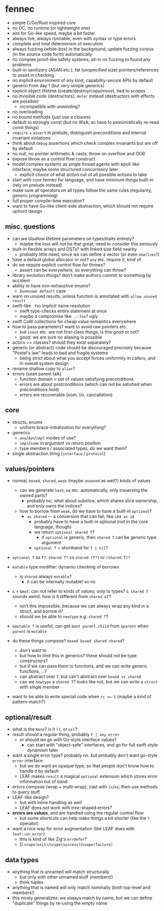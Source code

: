 # fennec

- simple C/Go/Rust inspired core
- no GC, no runtime (or lightweight one)
- aim for Go-like speed, maybe a bit faster
- always live, always runnable, even with syntax or type errors
- complete and total determinism of execution
- always fuzzing (white-box) in the background, update fuzzing corpus (in the source code form) automatically
- no complex proof-like safety systems, all-in on fuzzing to found any problems
- built-in sanitizers (ASAN etc.); fat (unspecified size) pointers/references to assist in checking
- no implicit environment of any kind, capability-secure APIs by default
- generic from day 1 (but very simple generics)
- explicit object lifetime (create/destroy/copy/move), tied to scopes
- no invisible code (destructors); `defer` instead (destructors with effects are possible)
  - incompatible with unwinding?
- no overloading
- no bound methods (just use a closure)
- default to strongly const (but no WxA; so have to pessimistically re-read const things)
- `require` + `assert` in prelude, distinguish preconditions and internal invariant violations
- think about `debug` assertions which check complex invariants but are off by default
- no null, no pointer arithmetic & casts, throw on overflow and OOB
- expose throw as a control flow construct
- model complex systems as single thread agents with epoll-like interface; maybe some structured concurrency later
  - explicit choice of what action out of all possible actions to take
- start with core fennec for language, and have minimum things built-in (rely on prelude instead)
- make sure all operators on all types follow the same rules (regularity, generic programming)
- full proper compile-time execution?
- want to have Go-like client-side abstraction, which should not require upfront design

## misc. questions

- can we disallow lifetime parameters on types/traits entirely?
  - maybe the loss will not be that great; need to consider this seriously
- built-in flexible arrays and DSTs? with linked size field nearby
  - probably little need, since we can define a vector (or even `smallvec`!)
- have a default global allocator or not? `any` etc. require it, kind of
- do we require explicit control flow for throws?
  - assert can be everywhere, so everything can throw?
- library evolution things? don't make authors commit to something by accident
- ability to have non-exhaustive enums?
  - `@unknown default` case
- warn on unused results, unless function is annotated with `allow unused result`
- swift-like `.foo` implicit name resolution
  - swift type-checks entire statement at once
  - maybe a compromise like `_::foo`? ugly
- swift CoW collections for cheap value semantics everywhere
- how to pass parameters? want to avoid raw pointers etc.
  - but `inout` etc. are not first-class things, is this good or not?
  - good; we are sure no aliasing is possible
- actors == classes? should they exist separately?
- generic (or abstract) code should be discouraged precisely because "Postel's law" leads to bad and fragile systems
  - being strict about what you accept forces uniformity in callers, and in overall system design
- rename shallow copy to `alias`?
- errors (sean parent talk)
  - function domain = set of values satisfying preconditions
  - errors are about postconditions (which can not be satisfied when preconditions hold)
  - errors are recoverable (oom, i/o, cancallation)

## core

- structs, enums
  - uniform brace-initialization for everything?
- generics
  - `any`/`dyn`/`impl` modes of use?
  - `impl`/`some` in argument vs return position
  - type members / associated types, do we want them?
- single abstraction thing (`interface` / `protocol`)

## values/pointers

- normal, `boxed`, `shared`, `weak` (maybe `unowned` as well?) kinds of values
  - can we generate `hash`, `eq` etc. automatically, only traversing the owned parts?
    - probably no; what about subslice, which shares slice ownership, and only owns the indices?
  - how to borrow from `weak`, do we have to have a built-in `optional`?
    - `as shared` -- a conversion that can fail, like `i64 as i8`
      - probably have to have a built-in optional (not in the core language, though)
      - we return `optional shared T`?
        - if `optional` is generic, then `shared T` can be generic type argument
      - `optional T` = shorthand for `T | nil`?
- `optional T` as `T?`: `shared T?` vs `shared (T?)` or `(shared T)?`
- `mutable` type modifier: dynamic checking of borrows
  - is `shared` always `mutable`?
    - it can be internally mutable! so no

- `&` + `&mut`: can not refer to kinds of values; only to types?
  `& shared T` sounds weird; how is it different from `shared &T`?
  - isn't this impossible, because we can always wrap any kind in a struct, and borrow it?
  - should we be able to `newtype` e.g. `shared T`?
- `&mutable T` is useful; can get `&mut parent.child` from `&parent` when `parent` is `mutable`

- do these things compose? `boxed boxed shared shared`?
  - don't want to
  - but how to limit this in generics? these should not be type constructors?
  - but if we can pass them to functions, and we can write generic functions, ...?
  - can abstract over `T`, but can't abstract over `boxed vs shared`
  - can we `newtype` a `shared T`? looks like not, but we can write a `struct` with single member
- want to be able to write special code when `rc == 1` (maybe a kind of pattern-match?)

## optional/result

- what is the `None`? is it `()`, or `nil`?
- result should a regular thing, probably `T | any error`
  - or should we go with Go-style interface values?
    - can start with "object-safe" interfaces, and go for full swift-style dynamism later
- want a single error type? probably no. but probably don't want go-style `error` interface
  - but we *do* want an opaque type, so that people don't know how to handle it by default
  - LEAF makes `result` a magical `optional` extension which stores error information out of band
- errors compose (wrap + multi-wrap); cast with `is`/`as`; then use methods to query stuff
- LEAF-like design?
  - but with inline handling as well
  - LEAF does not work with tree-shaped errors?
- **errors are values**, and are handled using the regular control flow
  - but some shortcuts can help make things a bit shorter (like the `?` operator)
- want a nice way for error augmentation (like LEAF does with `leaf::on_error`)
  - this is kind of like Zig's `errdefer`?
  - D `scope(exit)`/`scope(success)`/`scope(failure)`

## data types

- anything that is unnamed will match structurally
  - but only with other unnamed stuff (members!)
  - think tuples
- anything that is named will only match nominally (both top-level and members!)
- this nicely generalizes: we always match by name, but we can define "duplicate" things by re-using the empty name
